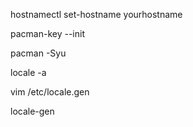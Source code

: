 hostnamectl set-hostname yourhostname

pacman-key --init

pacman -Syu

locale -a

vim /etc/locale.gen

locale-gen
